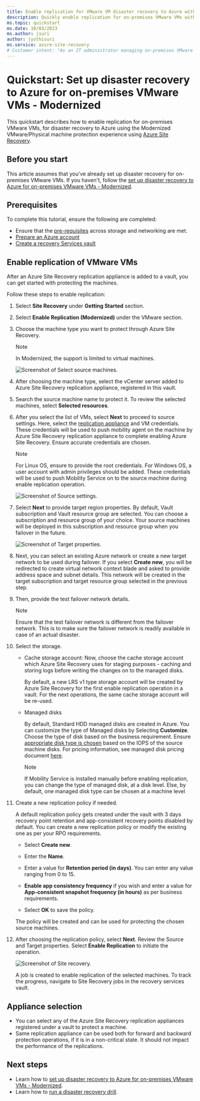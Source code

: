 ```yaml
---
title: Enable replication for VMware VM disaster recovery to Azure with Azure Site Recovery 
description: Quickly enable replication for on-premises VMware VMs with Azure Site Recovery - Modernized.
ms.topic: quickstart
ms.date: 10/03/2023
ms.author: jsuri
author: jyothisuri
ms.service: azure-site-recovery
# Customer intent: "As an IT administrator managing on-premises VMware VMs, I want to enable replication to Azure for disaster recovery, so that I can ensure business continuity in case of a disaster."
---
```


# Quickstart: Set up disaster recovery to Azure for on-premises VMware VMs - Modernized

This quickstart describes how to enable replication for on-premises VMware VMs, for disaster recovery to Azure using the Modernized VMware/Physical machine protection experience using [Azure Site Recovery](site-recovery-overview.md).

## Before you start

This article assumes that you've already set up disaster recovery for on-premises VMware VMs. If you haven't, follow the [set up disaster recovery to Azure for on-premises VMware VMs - Modernized](./vmware-azure-set-up-replication-tutorial-modernized.md).

## Prerequisites

To complete this tutorial, ensure the following are completed:

- Ensure that the [pre-requisites](vmware-physical-azure-support-matrix.md) across storage and networking are met.
- [Prepare an Azure account](./vmware-azure-set-up-replication-tutorial-modernized.md#grant-required-permissions-to-the-vault)
- [Create a recovery Services vault](./quickstart-create-vault-template.md?tabs=CLI)


## Enable replication of VMware VMs

After an Azure Site Recovery replication appliance is added to a vault, you can get started with protecting the machines.

Follow these steps to enable replication:

1. Select **Site Recovery** under **Getting Started** section.
1. Select **Enable Replication (Modernized)** under the VMware section.

1. Choose the machine type you want to protect through Azure Site Recovery.

   > [!NOTE]
   > In Modernized, the support is limited to virtual machines.

   ![Screenshot of Select source machines.](./media/quickstart-enable-replication/select-source.png)

1. After choosing the machine type, select the vCenter server added to Azure Site Recovery replication appliance, registered in this vault.

1. Search the source machine name to protect it. To review the selected machines, select **Selected resources**.

1. After you select the list of VMs, select **Next** to proceed to source settings. Here, select the [replication appliance](#appliance-selection) and VM credentials. These credentials will be used to push mobility agent on the machine by Azure Site Recovery replication appliance to complete enabling Azure Site Recovery. Ensure accurate credentials are chosen.

   >[!NOTE]
   >For Linux OS, ensure to provide the root credentials. For Windows OS, a user account with admin privileges should be added. These credentials will be used to push Mobility Service on to the source machine during enable replication operation.

   ![Screenshot of Source settings.](./media/quickstart-enable-replication/source-settings.png)

1. Select **Next** to provide target region properties. By default, Vault subscription and Vault resource group are selected. You can choose a subscription and resource group of your choice. Your source machines will be deployed in this subscription and resource group when you failover in the future.

   ![Screenshot of Target properties.](./media/quickstart-enable-replication/target-properties.png)

1. Next, you can select an existing Azure network or create a new target network to be used during failover. If you select **Create new**, you will be redirected to create virtual network context blade and asked to provide address space and subnet details. This network will be created in the target subscription and target resource group selected in the previous step.

1. Then, provide the test failover network details.

   > [!NOTE]
   > Ensure that the test failover network is different from the failover network. This is to make sure the failover network is readily available in case of an actual disaster.

1. Select the storage.

    - Cache storage account:
      Now, choose the cache storage account which Azure Site Recovery uses for staging purposes - caching and storing logs before writing the changes on to the managed disks.

      By default, a new LRS v1 type storage account will be created by Azure Site Recovery for the first enable replication operation in a vault. For the next operations, the same cache storage account will be re-used.
    -  Managed disks

       By default, Standard HDD managed disks are created in Azure. You can customize the type of Managed disks by Selecting **Customize**. Choose the type of disk based on the business requirement. Ensure [appropriate disk type is chosen](/azure/virtual-machines/disks-types#disk-type-comparison) based on the IOPS of the source machine disks. For pricing information, see managed disk pricing document [here](https://azure.microsoft.com/pricing/details/managed-disks/).

       >[!NOTE]
       > If Mobility Service is installed manually before enabling replication, you can change the type of managed disk, at a disk level. Else, by default, one managed disk type can be chosen at a machine level

1. Create a new replication policy if needed.

     A default replication policy gets created under the vault with 3 days recovery point retention and app-consistent recovery points disabled by default. You can create a new replication policy or modify the existing one as per your RPO requirements.

     - Select **Create new**.

     - Enter the **Name**.

     - Enter a value for **Retention period (in days)**. You can enter any value ranging from 0 to 15.

     - **Enable app consistency frequency** if you wish and enter a value for **App-consistent snapshot frequency (in hours)** as per business requirements.

     - Select **OK** to save the policy.

     The policy will be created and can be used for protecting the chosen source machines.

1. After choosing the replication policy, select **Next**. Review the Source and Target properties. Select **Enable  Replication** to initiate the operation.

    ![Screenshot of Site recovery.](./media/quickstart-enable-replication/enable-replication.png)

    A job is created to enable replication of the selected machines. To track the progress, navigate to Site Recovery jobs in the recovery services vault.

## Appliance selection

- You can select any of the Azure Site Recovery replication appliances registered under a vault to protect a machine.
- Same replication appliance can be used both for forward and backward protection operations, if it is in a non-critical state. It should not impact the performance of the replications.

## Next steps

- Learn how to [set up disaster recovery to Azure for on-premises VMware VMs - Modernized](./vmware-azure-set-up-replication-tutorial-modernized.md).
- Learn how to [run a disaster recovery drill](site-recovery-test-failover-to-azure.md).

